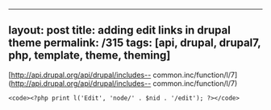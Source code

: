 ---
layout: post
title: adding edit links in drupal theme
permalink: /315
tags: [api, drupal, drupal7, php, template, theme, theming]
----

[http://api.drupal.org/api/drupal/includes--
common.inc/function/l/7](http://api.drupal.org/api/drupal/includes--
common.inc/function/l/7)

    
    <code><?php print l('Edit', 'node/' . $nid . '/edit'); ?></code>

